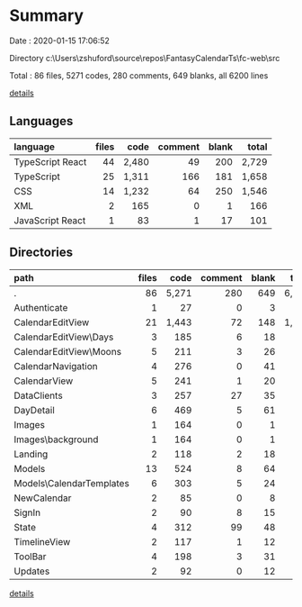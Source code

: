 # Summary

Date : 2020-01-15 17:06:52

Directory c:\Users\zshuford\source\repos\FantasyCalendarTs\fc-web\src

Total : 86 files,  5271 codes, 280 comments, 649 blanks, all 6200 lines

[details](details.md)

## Languages
| language | files | code | comment | blank | total |
| :--- | ---: | ---: | ---: | ---: | ---: |
| TypeScript React | 44 | 2,480 | 49 | 200 | 2,729 |
| TypeScript | 25 | 1,311 | 166 | 181 | 1,658 |
| CSS | 14 | 1,232 | 64 | 250 | 1,546 |
| XML | 2 | 165 | 0 | 1 | 166 |
| JavaScript React | 1 | 83 | 1 | 17 | 101 |

## Directories
| path | files | code | comment | blank | total |
| :--- | ---: | ---: | ---: | ---: | ---: |
| . | 86 | 5,271 | 280 | 649 | 6,200 |
| Authenticate | 1 | 27 | 0 | 3 | 30 |
| CalendarEditView | 21 | 1,443 | 72 | 148 | 1,663 |
| CalendarEditView\Days | 3 | 185 | 6 | 18 | 209 |
| CalendarEditView\Moons | 5 | 211 | 3 | 26 | 240 |
| CalendarNavigation | 4 | 276 | 0 | 41 | 317 |
| CalendarView | 5 | 241 | 1 | 20 | 262 |
| DataClients | 3 | 257 | 27 | 35 | 319 |
| DayDetail | 6 | 469 | 5 | 61 | 535 |
| Images | 1 | 164 | 0 | 1 | 165 |
| Images\background | 1 | 164 | 0 | 1 | 165 |
| Landing | 2 | 118 | 2 | 18 | 138 |
| Models | 13 | 524 | 8 | 64 | 596 |
| Models\CalendarTemplates | 6 | 303 | 5 | 24 | 332 |
| NewCalendar | 2 | 85 | 0 | 8 | 93 |
| SignIn | 2 | 90 | 8 | 15 | 113 |
| State | 4 | 312 | 99 | 48 | 459 |
| TimelineView | 2 | 117 | 1 | 12 | 130 |
| ToolBar | 4 | 198 | 3 | 31 | 232 |
| Updates | 2 | 92 | 0 | 12 | 104 |

[details](details.md)